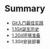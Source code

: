 # Summary

* [Git入门最佳实践](README.md)
* [1.1Git诞生历史](11gitdan_sheng_li_shi.md)
* [1.2Git环境准备](12githuan_jing_zhun_bei.md)
* 1.3Git安装部署


